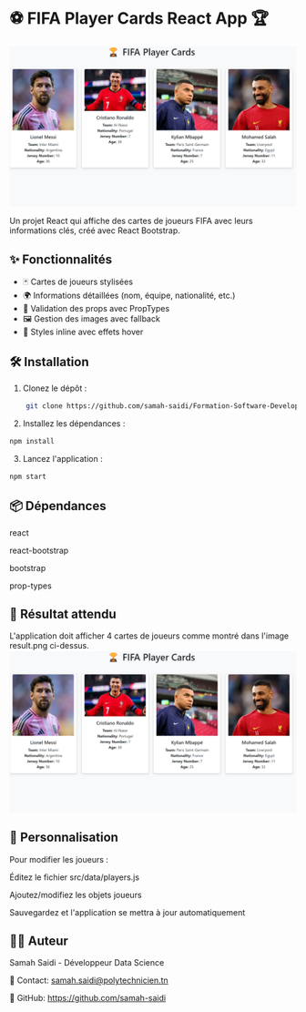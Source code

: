 # ⚽ FIFA Player Cards React App 🏆

![Result Preview](./src/result.png)

Un projet React qui affiche des cartes de joueurs FIFA avec leurs informations clés, créé avec React Bootstrap.

## ✨ Fonctionnalités

- 🃏 Cartes de joueurs stylisées
- 🌍 Informations détaillées (nom, équipe, nationalité, etc.)
- 🔢 Validation des props avec PropTypes
- 🖼️ Gestion des images avec fallback
- 🎨 Styles inline avec effets hover

## 🛠️ Installation

1. Clonez le dépôt :
```bash
    git clone https://github.com/samah-saidi/Formation-Software-Developper-GMC/tree/main/react-props-checkpoint
```
2. Installez les dépendances :

```bash
npm install
```

3. Lancez l'application :

```bash
npm start
```

## 📦 Dépendances
react

react-bootstrap

bootstrap

prop-types

## 📸 Résultat attendu

L'application doit afficher 4 cartes de joueurs comme montré dans l'image result.png ci-dessus.
![Result Preview](./src/result.png)

## 🔧 Personnalisation

Pour modifier les joueurs :

Éditez le fichier src/data/players.js

Ajoutez/modifiez les objets joueurs

Sauvegardez et l'application se mettra à jour automatiquement

## 👩‍💻 Auteur

Samah Saidi - Développeur Data Science

📧 Contact: samah.saidi@polytechnicien.tn

🔗 GitHub: https://github.com/samah-saidi
